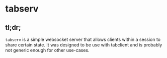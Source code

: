 # tabserv

## tl;dr;

`tabserv` is a simple websocket server that allows clients within a session to share certain state.
It was designed to be use with tabclient and is probably not generic enough for other use-cases.
